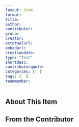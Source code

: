 ```yaml
---
layout: item
format: 
title: 
author: 
contributor: 
group: 
creator: 
externalurl: 
embedurl: 
creationdate: 
type: "Text"
shortdesc: 
contributorquote: 
categories: [  ]
tags: [  ]
teammember: 
---
```


## About This Item



## From the Contributor

